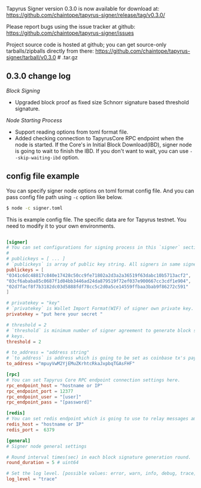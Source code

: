 Tapyrus Signer version 0.3.0 is now available for download at: 
  https://github.com/chaintope/tapyrus-signer/release/tag/v0.3.0/
    
Please report bugs using the issue tracker at github:
  https://github.com/chaintope/tapyrus-signer/issues
  
Project source code is hosted at github; you can get
source-only tarballs/zipballs directly from there:
  https://github.com/chaintope/tapyrus-signer/tarball/v0.3.0  # .tar.gz

0.3.0 change log
-------------------

*Block Signing*

* Upgraded block proof as fixed size Schnorr signature based threshold signature.

*Node Starting Process*

* Support reading options from toml format file.
* Added checking connection to TapyrusCore RPC endpoint when the node is started. If the Core's in Initial Block 
Download(IBD), signer node is going to wait to finish the IBD. If you don't want to wait, you can use 
`--skip-waiting-ibd` option. 


config file example
-------------------

You can specify signer node options on toml format config file. And you can pass config file path using `-c` option 
like below.

```bash
$ node -c signer.toml
```
 
This is example config file. The specific data are for Tapyrus testnet. You need to modify it to your own environments.  
```toml

[signer]
# You can set configurations for signing process in this `signer` section.
# 
# publickeys = [ ... ]
# `publickeys` is array of public key string. All signers in same signer network have to use same set of public key. 
publickeys = [
"0341c6dc48817c840e17428c50cc9fe71802a2d3a2a36519f63dabc10b5713acf2",
"03cf6ababa85c0687f1d04bb3446ad24da879519f72ef037e900667cc3cdf1e904",
"02d7facf8f7b3182dc03d5888fdf78cc5c2d0a5ce14559ffbaa3bab9f86272c591"
]

# privatekey = "key"
# `privatekey` is Wallet Import Format(WIF) of signer own private key.
privatekey = "put here your secret "

# threshold = 2
# `threshold` is minimum number of signer agreement to generate block signature. it must be less than specified public 
# keys.
threshold = 2

# to_address = "address string"
# `to_address` is address which is going to be set as coinbase tx's pay to address when this signer propose next block.
to_address ="mpuyVwM2YjEMuZKrhtcRkaJxpbqTGAsFHF"

[rpc]
# You can set Tapyrus Core RPC endpoint connection settings here.
rpc_endpoint_host = "hostname or IP"
rpc_endpoint_port = 12377
rpc_endpoint_user = "[user]"
rpc_endpoint_pass = "[password]"

[redis]
# You can set redis endpoint which is going to use to relay messages among each signers.
redis_host = "hostname or IP"
redis_port =  6379

[general]
# Signer node general settings

# Round interval times(sec) in each block signature generation round. 
round_duration = 5 # uint64

# Set the log level. [possible values: error, warn, info, debug, trace]
log_level = "trace"
```